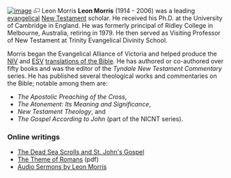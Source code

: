 [![image](images/thumb/7/76/Morris.jpg/140px-Morris.jpg)](http://www.theopedia.com/File:Morris.jpg)
[![image](data:image/png;base64,iVBORw0KGgoAAAANSUhEUgAAAA8AAAALCAAAAACFLIiAAAAAAnRSTlMA/1uRIrUAAABPSURBVAjXY/j///+5vXDwjAHIr26ZAgXZe8H8a/+hoIcw/9nevdVL9+79DuPvzQYZFPUezu8BMZLXgkExnD8HAu6hqv//n+HZVjD4DuUDAKlChD3fj6aPAAAAAElFTkSuQmCC)](http://www.theopedia.com/File:Morris.jpg "Enlarge")
Leon Morris
**Leon Morris** (1914 - 2006) was a leading
[evangelical](Evangelical "Evangelical")
[New Testament](New_Testament "New Testament") scholar. He received
his Ph.D. at the University of Cambridge in England. He was
formerly principal of Ridley College in Melbourne, Australia,
retiring in 1979. He then served as Visiting Professor of New
Testament at Trinity Evangelical Divinity School.

Morris began the Evangelical Alliance of Victoria and helped
produce the [NIV](NIV "NIV") and [ESV](ESV "ESV")
[translations of the Bible](Translation_of_the_Bible "Translation of the Bible").
He has authored or co-authored over fifty books and was the editor
of the *Tyndale New Testament Commentary* series. He has published
several theological works and commentaries on the Bible; notable
among them are:

-   *The Apostolic Preaching of the Cross*,
-   *The Atonement: Its Meaning and Significance*,
-   *New Testament Theology*, and
-   *The Gospel According to John* (part of the NICNT series).

### Online writings

-   [The Dead Sea Scrolls and St. John's Gospel](http://www.biblicalstudies.org.uk/article_dss_morris.html)
-   [The Theme of Romans](http://www.biblicalstudies.org.uk/pdf/romans_morris.pdf)
    (pdf)
-   [Audio Sermons by Leon Morris](http://www.sermonaudio.com/search.asp?SpeakerOnly=true&currSection=sermonsspeaker&Keyword=Dr.%5ELeon%5EMorris)



